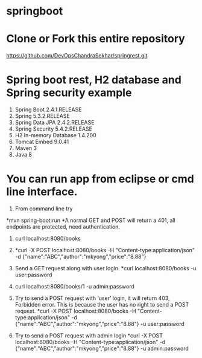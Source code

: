 # springboot
# Clone or Fork this entire repository
  https://github.com/DevOpsChandraSekhar/springrest.git
  
# Spring boot rest, H2 database and Spring security example
1.	Spring Boot 2.4.1.RELEASE
2.	Spring 5.3.2.RELEASE 
3.	Spring Data JPA 2.4.2.RELEASE
4.  Spring Security 5.4.2.RELEASE
5.	H2 In-memory Database 1.4.200
6.	Tomcat Embed 9.0.41
7.	Maven 3
8.	Java 8

# You can run app from eclipse or cmd line interface.
  1. From command line try 
  
  *mvn spring-boot:run
  *A normal GET and POST will return a 401, all endpoints are protected, need authentication.
  
  1. curl localhost:8080/books

  2. *curl -X POST localhost:8080/books -H "Content-type:application/json" 
    -d {\"name\":\"ABC\",\"author\":\"mkyong\",\"price\":\"8.88\"}
	
  3. Send a GET request along with user login.
     *curl localhost:8080/books -u user:password
	 
  4. curl localhost:8080/books/1 -u admin:password
  
  5. Try to send a POST request with ‘user’ login, it will return 403, Forbidden error. This is because the user has no right to send a POST request.
     *curl -X POST localhost:8080/books -H "Content-type:application/json" 
    -d {\"name\":\"ABC\",\"author\":\"mkyong\",\"price\":\"8.88\"} -u user:password

  6. Try to send a POST request with admin login
     *curl -X POST localhost:8080/books -H "Content-type:application/json" 
    -d {\"name\":\"ABC\",\"author\":\"mkyong\",\"price\":\"8.88\"} -u admin:password
    